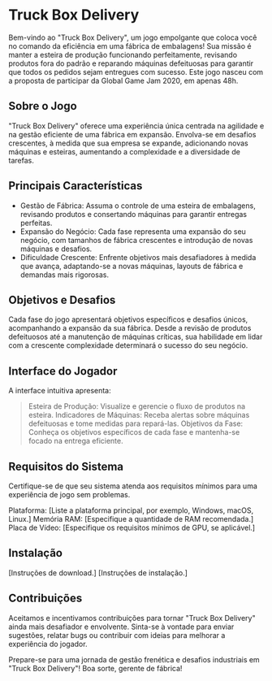 # Truck Box Delivery
Bem-vindo ao "Truck Box Delivery", um jogo empolgante que coloca você no comando da eficiência em uma fábrica de embalagens! Sua missão é manter a esteira de produção funcionando perfeitamente, revisando produtos fora do padrão e reparando máquinas defeituosas para garantir que todos os pedidos sejam entregues com sucesso. Este jogo nasceu com a proposta de participar da Global Game Jam 2020, em apenas 48h.

## Sobre o Jogo
"Truck Box Delivery" oferece uma experiência única centrada na agilidade e na gestão eficiente de uma fábrica em expansão. Envolva-se em desafios crescentes, à medida que sua empresa se expande, adicionando novas máquinas e esteiras, aumentando a complexidade e a diversidade de tarefas.

## Principais Características
- Gestão de Fábrica: Assuma o controle de uma esteira de embalagens, revisando produtos e consertando máquinas para garantir entregas perfeitas.
- Expansão do Negócio: Cada fase representa uma expansão do seu negócio, com tamanhos de fábrica crescentes e introdução de novas máquinas e desafios.
- Dificuldade Crescente: Enfrente objetivos mais desafiadores à medida que avança, adaptando-se a novas máquinas, layouts de fábrica e demandas mais rigorosas.

## Objetivos e Desafios
Cada fase do jogo apresentará objetivos específicos e desafios únicos, acompanhando a expansão da sua fábrica. Desde a revisão de produtos defeituosos até a manutenção de máquinas críticas, sua habilidade em lidar com a crescente complexidade determinará o sucesso do seu negócio.

## Interface do Jogador
A interface intuitiva apresenta:
> Esteira de Produção: Visualize e gerencie o fluxo de produtos na esteira.
> Indicadores de Máquinas: Receba alertas sobre máquinas defeituosas e tome medidas para repará-las.
> Objetivos da Fase: Conheça os objetivos específicos de cada fase e mantenha-se focado na entrega eficiente.

## Requisitos do Sistema
Certifique-se de que seu sistema atenda aos requisitos mínimos para uma experiência de jogo sem problemas.

Plataforma: [Liste a plataforma principal, por exemplo, Windows, macOS, Linux.]
Memória RAM: [Especifique a quantidade de RAM recomendada.]
Placa de Vídeo: [Especifique os requisitos mínimos de GPU, se aplicável.]

## Instalação
[Instruções de download.]
[Instruções de instalação.]

## Contribuições
Aceitamos e incentivamos contribuições para tornar "Truck Box Delivery" ainda mais desafiador e envolvente. Sinta-se à vontade para enviar sugestões, relatar bugs ou contribuir com ideias para melhorar a experiência do jogador.

Prepare-se para uma jornada de gestão frenética e desafios industriais em "Truck Box Delivery"! Boa sorte, gerente de fábrica!
